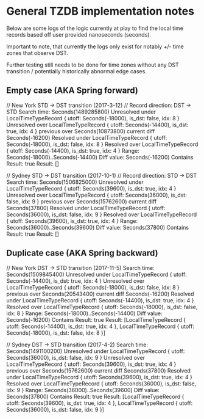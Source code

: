 # General TZDB implementation notes

Below are some logs of the logic currently at play to find the local
time records based off user provided nanoseconds (seconds).

Important to note, that currently the logs only exist for notably +/-
time zones that observe DST.

Further testing still needs to be done for time zones without any DST
transition / potentially historically abnormal edge cases.

## Empty case (AKA Spring forward)

// New York STD -> DST transition (2017-3-12)
// Record direction: DST -> STD
Search time: Seconds(1489285800)
Unresolved under LocalTimeTypeRecord { utoff: Seconds(-18000), is_dst: false, idx: 8 }
Unresolved over LocalTimeTypeRecord { utoff: Seconds(-14400), is_dst: true, idx: 4 }
previous over Seconds(10873800)
current diff Seconds(-16200)
Resolved under LocalTimeTypeRecord { utoff: Seconds(-18000), is_dst: false, idx: 8 }
Resolved over LocalTimeTypeRecord { utoff: Seconds(-14400), is_dst: true, idx: 4 }
Range: Seconds(-18000)..Seconds(-14400)
Diff value: Seconds(-16200)
Contains Result: true
Result: []

// Sydney STD -> DST transition (2017-10-1)
// Record direction: STD -> DST
Search time: Seconds(1506825000)
Unresolved under LocalTimeTypeRecord { utoff: Seconds(39600), is_dst: true, idx: 4 }
Unresolved over LocalTimeTypeRecord { utoff: Seconds(36000), is_dst: false, idx: 9 }
previous over Seconds(15762600)
current diff Seconds(37800)
Resolved under LocalTimeTypeRecord { utoff: Seconds(36000), is_dst: false, idx: 9 }
Resolved over LocalTimeTypeRecord { utoff: Seconds(39600), is_dst: true, idx: 4 }
Range: Seconds(36000)..Seconds(39600)
Diff value: Seconds(37800)
Contains Result: true
Result: []


## Duplicate case (AKA Spring backward)

// New York DST -> STD transition (2017-11-5)
Search time: Seconds(1509845400)
Unresolved under LocalTimeTypeRecord { utoff: Seconds(-14400), is_dst: true, idx: 4 }
Unresolved over LocalTimeTypeRecord { utoff: Seconds(-18000), is_dst: false, idx: 8 }
previous over Seconds(20543400)
current diff Seconds(-16200)
Resolved under LocalTimeTypeRecord { utoff: Seconds(-14400), is_dst: true, idx: 4 }
Resolved over LocalTimeTypeRecord { utoff: Seconds(-18000), is_dst: false, idx: 8 }
Range: Seconds(-18000)..Seconds(-14400)
Diff value: Seconds(-16200)
Contains Result: true
Result: [LocalTimeTypeRecord { utoff: Seconds(-14400), is_dst: true, idx: 4 }, LocalTimeTypeRecord { utoff: Seconds(-18000), is_dst: false, idx: 8 }]

// Sydney DST -> STD transition (2017-4-2)
Search time: Seconds(1491100200)
Unresolved under LocalTimeTypeRecord { utoff: Seconds(36000), is_dst: false, idx: 9 }
Unresolved over LocalTimeTypeRecord { utoff: Seconds(39600), is_dst: true, idx: 4 }
previous over Seconds(15762600)
current diff Seconds(37800)
Resolved under LocalTimeTypeRecord { utoff: Seconds(39600), is_dst: true, idx: 4 }
Resolved over LocalTimeTypeRecord { utoff: Seconds(36000), is_dst: false, idx: 9 }
Range: Seconds(36000)..Seconds(39600)
Diff value: Seconds(37800)
Contains Result: true
Result: [LocalTimeTypeRecord { utoff: Seconds(39600), is_dst: true, idx: 4 }, LocalTimeTypeRecord { utoff: Seconds(36000), is_dst: false, idx: 9 }]

